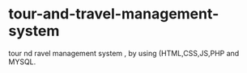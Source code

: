 # tour-and-travel-management-system
tour nd ravel management system , by using (HTML,CSS,JS,PHP and MYSQL.
